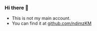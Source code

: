 ### Hi there 👋

- This is not my main account.
- You can find it at [github.com/ndimzKM](https://github.com/ndimzKM)
